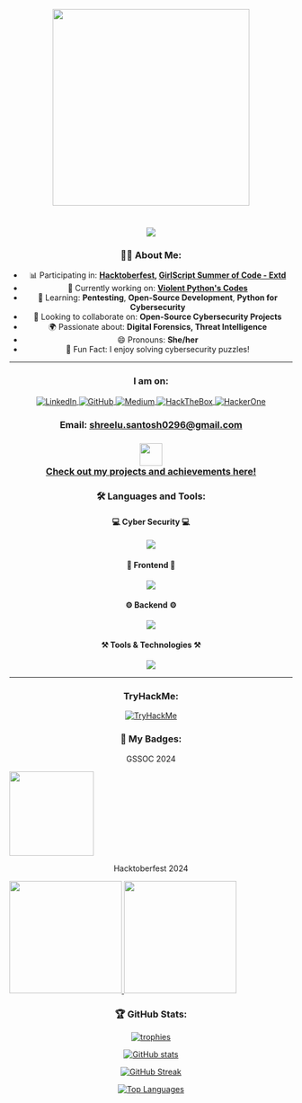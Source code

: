 <p align="center">
    <img src="https://raw.githubusercontent.com/sanjay-kv/sanjay-kv/main/Assets/illustration.png" min-width="300px" max-width="300px" width="350px" align="center"> 
</p>

<h1 align="center">
    <img src="https://readme-typing-svg.herokuapp.com/?font=Jetbrains+mono&size=35&center=true&vCenter=true&width=500&height=70&duration=4000&lines=Hey+There!;+I'm+Shreelu!;Cybersecurity;+OSINT+Enthusiast;Open+Source+Contributor;" />
</h1>

<h3 align="center">👩‍💻 About Me:</h3>

<ul align="center">
    <li>📊 Participating in: <b><a href="https://hacktoberfest.com/">Hacktoberfest</a>, <a href="https://gssoc.girlscript.tech/">GirlScript Summer of Code - Extd</a></b></li>
    <li>🔭 Currently working on: <b><a href="https://github.com/ShreeluSantosh/Violent-Python-A-Cookbook-for-Pentesters-Hackers-Forensics-Code-files">Violent Python's Codes</a></b></li>
    <li>🌱 Learning: <b>Pentesting</b>, <b>Open-Source Development</b>, <b>Python for Cybersecurity</b></li>
    <li>👯 Looking to collaborate on: <b>Open-Source Cybersecurity Projects</b></li>
    <li>🌍 Passionate about: <b>Digital Forensics, Threat Intelligence</b></li>
    <li>😄 Pronouns: <b>She/her</b></li>
    <li>🎈 Fun Fact: I enjoy solving cybersecurity puzzles!</li>
</ul>


<hr>

<h3 align="center">I am on:</h3>
<p align="center">
    <a href="https://www.linkedin.com/in/shreelu-santosh/" target="blank">
        <img align="center" src="https://img.shields.io/badge/Linkedin-0e76a8?style=for-the-badge&logo=Linkedin&logoColor=white" alt="LinkedIn" />
    </a>
    <a href="https://github.com/ShreeluSantosh" target="blank">
        <img align="center" src="https://img.shields.io/badge/Github-333?style=for-the-badge&logo=Github&logoColor=white" alt="GitHub" />
    </a>
    <a href="https://medium.com/@Lun4rC1ph3r">
        <img align="center" src="https://img.shields.io/badge/Medium-12100E?style=for-the-badge&logo=medium&logoColor=white" alt="Medium" />
    </a>
    <a href="https://www.hackthebox.com" target="blank">
        <img align="center" src="https://img.shields.io/badge/HackTheBox-111927?style=for-the-badge&logo=Hack%20The%20Box&logoColor=9FEF00" alt="HackTheBox" />
    </a>
    <a href="https://hackerone.com" target="blank">
        <img align="center" src="https://img.shields.io/badge/HackerOne-494649?style=for-the-badge&logo=hackerone&logoColor=white" alt="HackerOne" />
    </a>
</p>

<h3 align="center">
    Email: <a href="mailto:shreelu.santosh0296@gmail.com"> shreelu.santosh0296@gmail.com </a>
</h3>
<h3 align="center">
    <img src="https://readme-typing-svg.herokuapp.com/?font=Righteous&size=35&center=true&vCenter=true&width=500&height=70&duration=4000&lines=Portfolio+Website+🚀" height="40">
    <br>
    <a href="http://shreelusantosh.xyz">Check out my projects and achievements here!</a>
</h3>

<h3 align="center"> 🛠️ Languages and Tools:</h3>

<h4 align="center">💻 Cyber Security 💻</h4>
<p align="center">
  <a href="https://skillicons.dev">
    <img src="https://skillicons.dev/icons?i=linux,kali,debian,bash" />
  </a>
</p>

<h4 align="center">🎨 Frontend 🎨</h4>
<p align="center">
  <a href="https://skillicons.dev">
    <img src="https://skillicons.dev/icons?i=html,css,js,react,tailwind" />
  </a>
</p>

<h4 align="center">⚙️ Backend ⚙️</h4>
<p align="center">
  <a href="https://skillicons.dev">
    <img src="https://skillicons.dev/icons?i=python,nodejs,express,mongo,mysql" />
  </a>
</p>

<h4 align="center">⚒️ Tools & Technologies ⚒️</h4>
<p align="center">
  <a href="https://skillicons.dev">
    <img src="https://skillicons.dev/icons?i=git,github,azure,postman" />
  </a>
</p>
   
<hr>

<h3 align="center">TryHackMe:</h3>
<p align="center">
<a href="https://www.tryhackme.com/p/Lun4rC1ph3r">
<img src="https://tryhackme-badges.s3.amazonaws.com/Lun4rC1ph3r.png" alt="TryHackMe">
</a>
</p>

<h3 align="center">🏅 My Badges:</h3> 
<p align="center">GSSOC 2024</p>
<div style='display:flex; align-items:center;' align='center'>
<a href="https://gssoc.girlscript.tech/leaderboard?year=2024">
    <img src="https://github.com/user-attachments/assets/282d7565-9962-41e8-8fa5-5b69d8adbf9e" height="150"/>
</a>
</div>
<p align="center">Hacktoberfest 2024</p>
<div style='display:flex; align-items:center;' align="center">
    <a href="https://www.holopin.io/@shreelusantosh#">
    <img src="https://github.com/user-attachments/assets/bd8cd0ae-8450-4114-9424-87da826a827d" height="200px" />
    <img src="https://github.com/user-attachments/assets/14d5edea-e260-446e-adb3-e5a4d5ec7286" height="200px"/>
    </a>
</div>  

<h3 align="center">🏆 GitHub Stats:</h3>
<p align="center">
    <a href="https://github-profile-trophy.vercel.app/?username=shreelusantosh">
        <img src="https://github-profile-trophy.vercel.app/?username=shreelusantosh&theme=onedark&margin-w=15&margin-h=15" alt="trophies" />
    </a>
</p>
<p align="center">
    <a href="https://github.com/ryo-ma/github-profile-trophy">
        <img src="https://github-readme-stats-stp2003.vercel.app/api?username=ShreeluSantosh&theme=onedark&show_icons=true&border_radius=7.6" alt="GitHub stats" />
    </a>
</p>
<p align="center">
    <a href="https://git.io/streak-stats">
        <img src="http://github-readme-streak-stats.herokuapp.com?user=ShreeluSantosh&theme=onedark" alt="GitHub Streak" />
    </a>
</p>
<p align="center">
    <a href="https://github.com/ShreeluSantosh/github-readme-stats">
        <img src="https://github-readme-stats-stp2003.vercel.app/api/top-langs/?username=ShreeluSantosh&theme=onedark&layout=compact&border_radius=7.6" alt="Top Languages" />
    </a>
</p>

